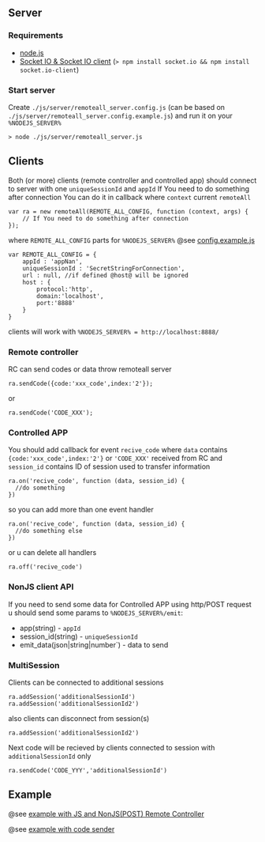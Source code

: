 ## Server

### Requirements 
* [node.js](http://nodejs.org/) 
* [Socket IO & Socket IO client](http://socket.io) (`> npm install socket.io && npm install socket.io-client`)

### Start server

Create `./js/server/remoteall_server.config.js` (can be based on `./js/server/remoteall_server.config.example.js`) and run it on your `%NODEJS_SERVER%`

    > node ./js/server/remoteall_server.js

## Clients


Both (or more) clients (remote controller and controlled app) should connect  to server with one `uniqueSessionId` and `appId`
If You need to do something after connection You can do it in callback where `context` current `remoteAll`

    var ra = new remoteAll(REMOTE_ALL_CONFIG, function (context, args) {
        // If You need to do something after connection
    });

where `REMOTE_ALL_CONFIG` parts for `%NODEJS_SERVER%` @see [config.example.js](https://github.com/immosmart/remoteall/blob/master/js/config.example.js)

    var REMOTE_ALL_CONFIG = {
        appId : 'appNan',
        uniqueSessionId : 'SecretStringForConnection',
        url : null, //if defined @host@ will be ignored
        host : {
            protocol:'http',
            domain:'localhost',
            port:'8888'
        }
    }

clients will work with `%NODEJS_SERVER% = http://localhost:8888/`

### Remote controller 

RC can send codes or data throw remoteall server

    ra.sendCode({code:'xxx_code',index:'2'});
    
  or
  
    ra.sendCode('CODE_XXX');

### Controlled APP

You should add callback for event `recive_code` where
`data` contains `{code:'xxx_code',index:'2'}` or `'CODE_XXX'` received from RC and
`session_id` contains  ID of session  used to transfer information

    ra.on('recive_code', function (data, session_id) {
      //do something
    })
    
so you can add more than one event handler

    ra.on('recive_code', function (data, session_id) {
      //do something else
    })

or u can delete all handlers

    ra.off('recive_code')

### NonJS client API

If you need to send some data for Controlled APP using http/POST request u should send some params to `%NODEJS_SERVER%/emit`:
* app(string) - `appId`
* session_id(string) - `uniqueSessionId`
* emit_data(json|string|number`) - data to send

### MultiSession

Clients can be connected to additional sessions
    
    ra.addSession('additionalSessionId')
    ra.addSession('additionalSessionId2')

also clients can disconnect from session(s)

    ra.addSession('additionalSessionId2')

Next code will be recieved by clients connected to session with `additionalSessionId` only

    ra.sendCode('CODE_YYY','additionalSessionId')

## Example

@see [example with JS and NonJS(POST) Remote Controller](https://github.com/immosmart/remoteall/blob/master/example/client_and_rc/)

@see [example with code sender](https://github.com/immosmart/remoteall/blob/master/example/one_page_client_and_rc/index.html)
